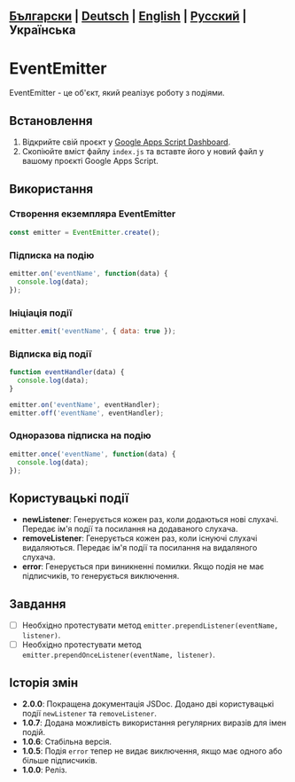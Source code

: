 [Български](README-BG.md) | [Deutsch](README-DE.md) | [English](README.md) | [Русский](README-RU.md) | **Українська**
---

# EventEmitter

EventEmitter - це об'єкт, який реалізує роботу з подіями.

## Встановлення

1. Відкрийте свій проєкт у [Google Apps Script Dashboard](https://script.google.com/).
2. Скопіюйте вміст файлу `index.js` та вставте його у новий файл у вашому проєкті Google Apps Script.

## Використання

### Створення екземпляра EventEmitter

```javascript
const emitter = EventEmitter.create();
```

### Підписка на подію

```javascript
emitter.on('eventName', function(data) {
  console.log(data);
});
```

### Ініціація події

```javascript
emitter.emit('eventName', { data: true });
```

### Відписка від події

```javascript
function eventHandler(data) {
  console.log(data);
}

emitter.on('eventName', eventHandler);
emitter.off('eventName', eventHandler);
```

### Одноразова підписка на подію

```javascript
emitter.once('eventName', function(data) {
  console.log(data);
});
```

## Користувацькі події

- **newListener**: Генерується кожен раз, коли додаються нові слухачі. Передає ім'я події та посилання на додаваного слухача.
- **removeListener**: Генерується кожен раз, коли існуючі слухачі видаляються. Передає ім'я події та посилання на видаляного слухача.
- **error**: Генерується при виникненні помилки. Якщо подія не має підписчиків, то генерується виключення.

## Завдання

- [ ] Необхідно протестувати метод `emitter.prependListener(eventName, listener)`.
- [ ] Необхідно протестувати метод `emitter.prependOnceListener(eventName, listener)`.

## Історія змін

- **2.0.0**: Покращена документація JSDoc. Додано дві користувацькі події `newListener` та `removeListener`.
- **1.0.7**: Додана можливість використання регулярних виразів для імен подій.
- **1.0.6**: Стабільна версія.
- **1.0.5**: Подія `error` тепер не видає виключення, якщо має одного або більше підписчиків.
- **1.0.0**: Реліз.
